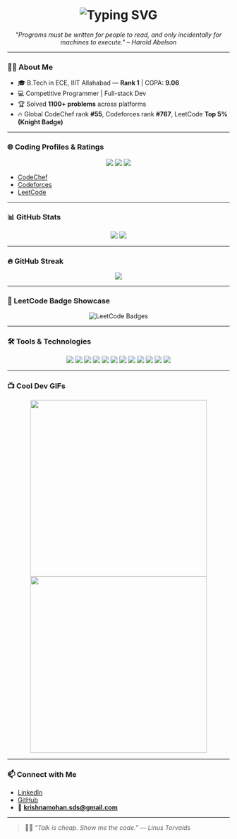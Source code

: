 <h1 align="center">
  <img src="https://readme-typing-svg.herokuapp.com?font=Fira+Code&size=30&duration=3000&pause=1000&color=00F7FF&center=true&vCenter=true&width=600&lines=Hello%2C+I'm+Krishna+Mohan!;Welcome+to+my+GitHub+Profile!" alt="Typing SVG" />
</h1>


<p align="center">
  <em>"Programs must be written for people to read, and only incidentally for machines to execute." – Harold Abelson</em>
</p>

---

### 🧑‍💻 About Me

- 🎓 B.Tech in ECE, IIIT Allahabad — **Rank 1** | CGPA: **9.06**
- 💻 Competitive Programmer | Full-stack Dev
- 🏆 Solved **1100+ problems** across platforms
- 🔥 Global CodeChef rank **#55**, Codeforces rank **#767**, LeetCode **Top 5% (Knight Badge)**

---

### 🌐 Coding Profiles & Ratings

<p align="center">
  <img src="https://img.shields.io/badge/CodeChef-1939%20(4★)-brightgreen?style=for-the-badge&logo=codechef" />
  <img src="https://img.shields.io/badge/Codeforces-Expert-blue?style=for-the-badge&logo=codeforces" />
  <img src="https://img.shields.io/badge/LeetCode-Knight%20Badge-orange?style=for-the-badge&logo=leetcode" />
</p>

- [CodeChef](https://www.codechef.com/users/km2006)
- [Codeforces](https://codeforces.com/profile/itz_km07)
- [LeetCode](https://leetcode.com/u/itz_km07/)

---

### 📊 GitHub Stats

<p align="center">
  <img src="https://github-readme-stats.vercel.app/api?username=krishnamohan2006&show_icons=true&theme=radical" />
  <img src="https://github-readme-stats.vercel.app/api/top-langs/?username=krishnamohan2006&layout=compact&theme=radical" />
</p>

---

### 🔥 GitHub Streak

<p align="center">
  <img src="https://github-readme-streak-stats.herokuapp.com/?user=krishnamohan2006&theme=radical" />
</p>

---

### 🧠 LeetCode Badge Showcase

<p align="center">
  <img src="https://leetcode-badge-showcase.vercel.app/api?username=itz_km07&theme=tokyonight&animated=true&border=no-border" alt="LeetCode Badges" />
</p>

---

### 🛠️ Tools & Technologies

<p align="center">
  <img src="https://img.shields.io/badge/C++-00599C?style=flat&logo=c%2B%2B&logoColor=white" />
  <img src="https://img.shields.io/badge/Python-3776AB?style=flat&logo=python&logoColor=white" />
  <img src="https://img.shields.io/badge/Java-007396?style=flat&logo=java&logoColor=white" />
  <img src="https://img.shields.io/badge/Node.js-339933?style=flat&logo=nodedotjs&logoColor=white" />
  <img src="https://img.shields.io/badge/Express.js-000000?style=flat&logo=express&logoColor=white" />
  <img src="https://img.shields.io/badge/MongoDB-47A248?style=flat&logo=mongodb&logoColor=white" />
  <img src="https://img.shields.io/badge/MySQL-4479A1?style=flat&logo=mysql&logoColor=white" />
  <img src="https://img.shields.io/badge/React-61DAFB?style=flat&logo=react&logoColor=black" />
  <img src="https://img.shields.io/badge/TailwindCSS-06B6D4?style=flat&logo=tailwindcss&logoColor=white" />
  <img src="https://img.shields.io/badge/Figma-F24E1E?style=flat&logo=figma&logoColor=white" />
  <img src="https://img.shields.io/badge/Git-F05032?style=flat&logo=git&logoColor=white" />
  <img src="https://img.shields.io/badge/GitHub-181717?style=flat&logo=github&logoColor=white" />
</p>

---

### 📺 Cool Dev GIFs

<p align="center">
  <img src="https://media.giphy.com/media/26tn33aiTi1jkl6H6/giphy.gif" width="400" />
  <img src="https://media.giphy.com/media/qgQUggAC3Pfv687qPC/giphy.gif" width="400" />
</p>

---

### 📫 Connect with Me

- [LinkedIn](https://www.linkedin.com/in/krishna-mohan-a3bba8222/)
- [GitHub](https://github.com/krishnamohan2006)
- 📧 **krishnamohan.sds@gmail.com**

---

> 👨‍💻 _"Talk is cheap. Show me the code." — Linus Torvalds_
